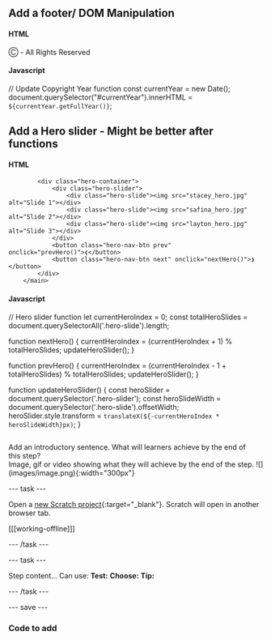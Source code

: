 ## Add a footer/ DOM Manipulation

#### HTML
<footer>
            <p> Ⓒ <span id="currentYear"></span> - All Rights Reserved</p>
        </footer>
        <script src="script.js"></script>

#### Javascript
// Update Copyright Year function 
const currentYear = new Date();
document.querySelector("#currentYear").innerHTML = `${currentYear.getFullYear()}`;

## Add a Hero slider - Might be better after functions

#### HTML
<main>

            <div class="hero-container">
                <div class="hero-slider">
                    <div class="hero-slide"><img src="stacey_hero.jpg" alt="Slide 1"></div>
                    <div class="hero-slide"><img src="safina_hero.jpg" alt="Slide 2"></div>
                    <div class="hero-slide"><img src="layton_hero.jpg" alt="Slide 3"></div>
                </div>
                <button class="hero-nav-btn prev" onclick="prevHero()">❮</button>
                <button class="hero-nav-btn next" onclick="nextHero()">❯</button>
            </div>
        </main>

#### Javascript
// Hero slider function 
let currentHeroIndex = 0;
const totalHeroSlides = document.querySelectorAll('.hero-slide').length;

function nextHero() {
    currentHeroIndex = (currentHeroIndex + 1) % totalHeroSlides;
    updateHeroSlider();
}

function prevHero() {
    currentHeroIndex = (currentHeroIndex - 1 + totalHeroSlides) % totalHeroSlides;
    updateHeroSlider();
}

function updateHeroSlider() {
    const heroSlider = document.querySelector('.hero-slider');
    const heroSlideWidth = document.querySelector('.hero-slide').offsetWidth;
    heroSlider.style.transform = `translateX(${-currentHeroIndex * heroSlideWidth}px)`;
}


~~~

~~~

<div style="display: flex; flex-wrap: wrap">
<div style="flex-basis: 200px; flex-grow: 1; margin-right: 15px;">
Add an introductory sentence. What will learners achieve by the end of this step?
</div>
<div>
Image, gif or video showing what they will achieve by the end of the step. ![](images/image.png){:width="300px"}
</div>
</div>

--- task ---

Open a [new Scratch project](http://rpf.io/scratch-new){:target="_blank"}. Scratch will open in another browser tab.

[[[working-offline]]]

--- /task ---

--- task ---

Step content... 
Can use:
**Test:**
**Choose:**
**Tip:**

--- /task ---

--- save ---

### Code to add

